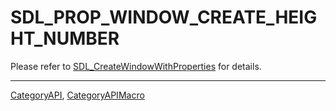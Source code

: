 # SDL_PROP_WINDOW_CREATE_HEIGHT_NUMBER

Please refer to [SDL_CreateWindowWithProperties](SDL_CreateWindowWithProperties) for details.

----
[CategoryAPI](CategoryAPI), [CategoryAPIMacro](CategoryAPIMacro)

